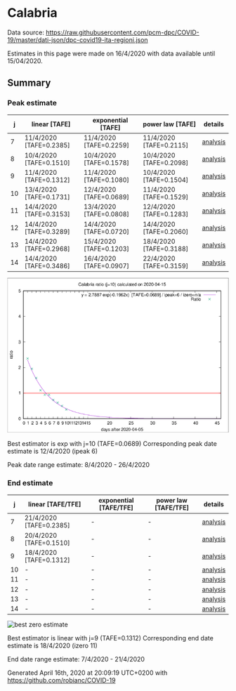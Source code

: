 # Calabria


Data source: https://raw.githubusercontent.com/pcm-dpc/COVID-19/master/dati-json/dpc-covid19-ita-regioni.json

Estimates in this page were made on 16/4/2020 with data available until 15/04/2020.


## Summary 

### Peak estimate 
|j|linear [TAFE]|exponential [TAFE]|power law [TAFE]|details|
|---|----|-----------|---------|-------|
|7|11/4/2020 [TAFE=0.2385]|11/4/2020 [TAFE=0.2259]|11/4/2020 [TAFE=0.2115]|[analysis](COVID-19_calabria_j7_2020-04-15.md)|
|8|10/4/2020 [TAFE=0.1510]|10/4/2020 [TAFE=0.1578]|10/4/2020 [TAFE=0.2098]|[analysis](COVID-19_calabria_j8_2020-04-15.md)|
|9|11/4/2020 [TAFE=0.1312]|11/4/2020 [TAFE=0.1080]|10/4/2020 [TAFE=0.1504]|[analysis](COVID-19_calabria_j9_2020-04-15.md)|
|10|13/4/2020 [TAFE=0.1731]|12/4/2020 [TAFE=0.0689]|11/4/2020 [TAFE=0.1529]|[analysis](COVID-19_calabria_j10_2020-04-15.md)|
|11|14/4/2020 [TAFE=0.3153]|13/4/2020 [TAFE=0.0808]|12/4/2020 [TAFE=0.1283]|[analysis](COVID-19_calabria_j11_2020-04-15.md)|
|12|14/4/2020 [TAFE=0.3289]|14/4/2020 [TAFE=0.0720]|14/4/2020 [TAFE=0.2060]|[analysis](COVID-19_calabria_j12_2020-04-15.md)|
|13|14/4/2020 [TAFE=0.2968]|15/4/2020 [TAFE=0.1203]|18/4/2020 [TAFE=0.3188]|[analysis](COVID-19_calabria_j13_2020-04-15.md)|
|14|14/4/2020 [TAFE=0.3486]|16/4/2020 [TAFE=0.0907]|22/4/2020 [TAFE=0.3159]|[analysis](COVID-19_calabria_j14_2020-04-15.md)|

![best peak estimate](COVID-19_calabria_j10_2020-04-15.png)

Best estimator is exp with j=10 (TAFE=0.0689)
Corresponding peak date estimate is 12/4/2020 (ipeak 6)


Peak date range estimate: 8/4/2020 - 26/4/2020

### End estimate 
|j|linear [TAFE/TFE]|exponential [TAFE/TFE]|power law [TAFE/TFE]|details|
|---|----|-----------|---------|-------|
|7|21/4/2020 [TAFE=0.2385]|-|-|[analysis](COVID-19_calabria_j7_2020-04-15.md)|
|8|20/4/2020 [TAFE=0.1510]|-|-|[analysis](COVID-19_calabria_j8_2020-04-15.md)|
|9|18/4/2020 [TAFE=0.1312]|-|-|[analysis](COVID-19_calabria_j9_2020-04-15.md)|
|10|-|-|-|[analysis](COVID-19_calabria_j10_2020-04-15.md)|
|11|-|-|-|[analysis](COVID-19_calabria_j11_2020-04-15.md)|
|12|-|-|-|[analysis](COVID-19_calabria_j12_2020-04-15.md)|
|13|-|-|-|[analysis](COVID-19_calabria_j13_2020-04-15.md)|
|14|-|-|-|[analysis](COVID-19_calabria_j14_2020-04-15.md)|

![best zero estimate](COVID-19_calabria_j9_2020-04-15.png)

Best estimator is linear with j=9 (TAFE=0.1312)
Corresponding end date estimate is 18/4/2020 (izero 11)


End date range estimate: 7/4/2020 - 21/4/2020

Generated April 16th, 2020 at 20:09:19 UTC+0200 with https://github.com/robianc/COVID-19
